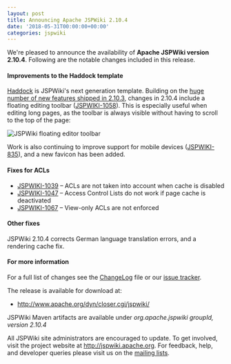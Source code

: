 ```yaml
---
layout: post
title: Announcing Apache JSPWiki 2.10.4
date: '2018-05-31T00:00:00+00:00'
categories: jspwiki
---
```

<p>We're pleased to announce the availability of <strong>Apache JSPWiki version 2.10.4</strong>. Following are the notable changes included in this release.<br /><strong></strong></p> 
  <h4>Improvements to the Haddock template</h4> 
  <p><a href="https://blogs.apache.org/jspwiki/entry/introducing_the_haddock_template" target="_blank" title="Introducing the Haddock Template">Haddock</a> is JSPWiki's next generation template. Building on the <a href="https://blogs.apache.org/jspwiki/entry/announcing-apache-jspwiki-2-10" target="_blank" title="Haddock changes in JSPWiki 2.10.3">huge number of new features shipped in 2.10.3</a>, changes in 2.10.4 include a floating editing toolbar (<a href="https://issues.apache.org/jira/browse/JSPWIKI-1058" target="_blank" title="JIRA issue for floating toolbar support">JSPWIKI-1058</a>). This is especially useful when editing long pages, as the toolbar is always visible without having to scroll to the top of the page:</p> 
  <p><img src="https://blogs.apache.org/jspwiki/mediaresource/342c6ee0-7912-46af-970b-2966fa3d1880" alt="JSPWiki floating editor toolbar" /><br /> </p> 
  <p> </p> 
  <p>Work is also continuing to improve support for mobile devices (<a href="https://issues.apache.org/jira/browse/JSPWIKI-835" target="_blank" title="JIRA issue for improved mobile support">JSPWIKI-835</a>), and a new favicon has been added.</p> 
  <h4>Fixes for ACLs </h4> 
  <ul> 
    <li><a href="https://issues.apache.org/jira/browse/JSPWIKI-1039" target="_blank" title="JIRA issue for an ACL fix">JSPWIKI-1039</a> – ACLs are not taken into account when cache is disabled</li> 
    <li><a href="https://issues.apache.org/jira/browse/JSPWIKI-1047" target="_blank" title="JIRA issue for an ACL fix">JSPWIKI-1047</a> – Access Control Lists do not work if page cache is deactivated</li> 
    <li><a href="https://issues.apache.org/jira/browse/JSPWIKI-1067" target="_blank" title="JIRA issue for an ACL fix">JSPWIKI-1067</a> – View-only ACLs are not enforced</li> 
  </ul> 
  <div> 
    <h4>Other fixes</h4> 
    <p>JSPWiki 2.10.4 corrects German language translation errors, and a rendering cache fix.</p> 
    <h4>For more information<br /></h4> 
    <p>For a full list of changes see the <a class="external" href="https://github.com/apache/jspwiki/blob/2.10.4/ChangeLog" target="_blank" title="JSPWiki changelog file">ChangeLog</a> file or our <a class="external" href="https://issues.apache.org/jira/secure/ReleaseNote.jspa?projectId=12310732&amp;version=12342771" target="_blank" title="JSPWiki issue tracker">issue tracker</a>.</p> 
    <p>The release is available for download at:</p> 
    <ul> 
      <li><a href="http://www.apache.org/dyn/closer.cgi/jspwiki/" target="_blank" title="JSPWiki 2.10.4 downloads">http://www.apache.org/dyn/closer.cgi/jspwiki/</a></li> 
    </ul> 
    <p>JSPWiki Maven artifacts are available under <em>org.apache.jspwiki groupId, version 2.10.4</em><br /></p> 
    <p>All JSPWiki site administrators are encouraged to update. To get involved, visit the project website at <a href="http://jspwiki.apache.org/" target="_blank" title="JSPWiki project main website">http://jspwiki.apache.org</a>. For feedback, help, and developer queries please visit us on the <a href="https://jspwiki.apache.org/community/mailing_lists.html" target="_blank" title="JSPWiki mailing lists">mailing lists</a>.</p> 
  </div> 
  <ul> </ul> 
  <p><br /></p>
